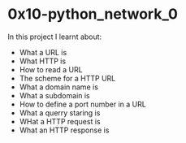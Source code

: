 # 0x10-python_network_0
In this project I learnt about:
- What a URL is
- What HTTP is
- How to read a URL
- The scheme for a HTTP URL
- What a domain name is
- What a subdomain is
- How to define a port number in a URL
- What a querry staring is
- WHat a HTTP request is 
- What an HTTP response is
